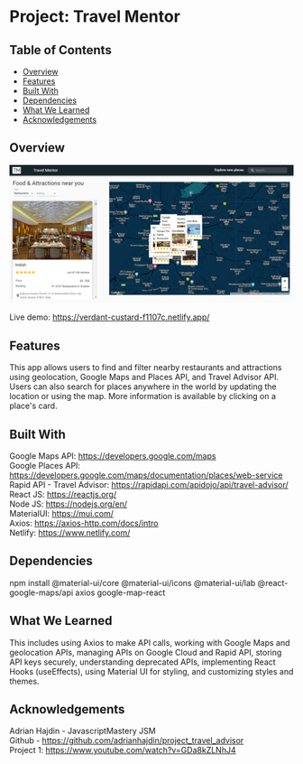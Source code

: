# Project: Travel Mentor
## Table of Contents
- [Overview](#overview)
- [Features](#features)
- [Built With](#built-with)
- [Dependencies](#dependencies)
- [What We Learned](#what-we-learned)
- [Acknowledgements](#acknowledgements)

## Overview
![Alt text](/src/assets/ss.png?raw=true "Travel Mentor Screenshot")

 Live demo: https://verdant-custard-f1107c.netlify.app/
 
## Features
This app allows users to find and filter nearby restaurants and attractions using geolocation, Google Maps and Places API, and Travel Advisor API. Users can also search for places anywhere in the world by updating the location or using the map. More information is available by clicking on a place's card.

## Built With
Google Maps API: https://developers.google.com/maps   
Google Places API: https://developers.google.com/maps/documentation/places/web-service  
Rapid API - Travel Advisor: https://rapidapi.com/apidojo/api/travel-advisor/  
React JS: https://reactjs.org/  
Node JS: https://nodejs.org/en/   
MaterialUI: https://mui.com/   
Axios: https://axios-http.com/docs/intro   
Netlify: https://www.netlify.com/  

## Dependencies
npm install @material-ui/core @material-ui/icons @material-ui/lab @react-google-maps/api axios google-map-react

## What We Learned
This includes using Axios to make API calls, working with Google Maps and geolocation APIs, managing APIs on Google Cloud and Rapid API, storing API keys securely, understanding deprecated APIs, implementing React Hooks (useEffects), using Material UI for styling, and customizing styles and themes.

## Acknowledgements
Adrian Hajdin - JavascriptMastery JSM  
Github - https://github.com/adrianhajdin/project_travel_advisor   
Project 1: https://www.youtube.com/watch?v=GDa8kZLNhJ4  
